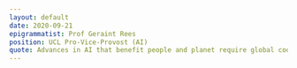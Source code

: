```yaml
---
layout: default
date: 2020-09-21
epigrammatist: Prof Geraint Rees
position: UCL Pro-Vice-Provost (AI)
quote: Advances in AI that benefit people and planet require global cooperation across disciplines and sectors. The ELLIS network is a vital part of that effort and UCL is proud to be a contributor.
---
```


